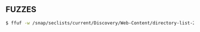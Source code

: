 ## FUZZES

```bash
$ ffuf -w /snap/seclists/current/Discovery/Web-Content/directory-list-2.3-big.txt -u http://alert.htb/uploads/FUZZ
```